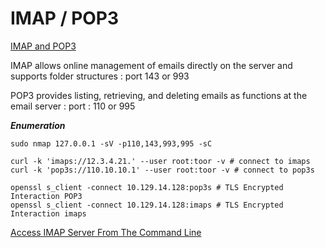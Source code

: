 # IMAP / POP3

[IMAP and POP3](https://www.one.com/en/email/what-is-imap-and-pop3)

IMAP allows online management of emails directly on the server and supports folder structures : port 143 or 993

POP3 provides listing, retrieving, and deleting emails as functions at the email server : port : 110 or 995

***Enumeration***

```shell
sudo nmap 127.0.0.1 -sV -p110,143,993,995 -sC
```

```shell
curl -k 'imaps://12.3.4.21.' --user root:toor -v # connect to imaps
curl -k 'pop3s://110.10.10.1' --user root:toor -v # connect to pop3s
```

```shell
openssl s_client -connect 10.129.14.128:pop3s # TLS Encrypted Interaction POP3
openssl s_client -connect 10.129.14.128:imaps # TLS Encrypted Interaction imaps
```

[Access IMAP Server From The Command Line ](https://tewarid.github.io/2011/05/10/access-imap-server-from-the-command-line-using-openssl.html)
